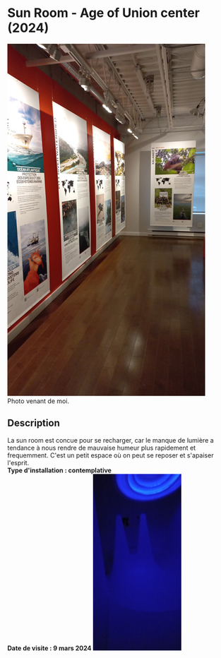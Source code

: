 # Sun Room - Age of Union center (2024)
![photo](media/lieu_expo_sun_room.jpg) <br>
Photo venant de moi.
## Description 
La sun room est concue pour se recharger, car le manque de lumière a tendance à nous rendre
de mauvaise humeur plus rapidement et frequemment. C'est un petit espace où on peut se reposer 
et s'apaiser l'esprit. <br>
**Type d'installation : contemplative** <br>
**Date de visite : 9 mars 2024**
<img src="media/vue_ensemble_salle.jpg" width="200" height="400">
